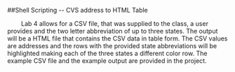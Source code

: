 ##Shell Scripting -- CVS address to HTML Table

&nbsp;&nbsp;&nbsp;&nbsp;&nbsp;&nbsp;&nbsp;&nbsp;Lab 4 allows for a CSV file, that was supplied to the class, a user provides and the two letter abbreviation of up to three states. The output will be a HTML file that contains the CSV data in table form.  The CSV values are addresses and the rows with the provided state abbreviations will be highlighted making each of the three states a different color row.  The example CSV file and the example output are provided in the project.